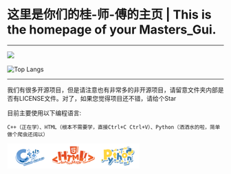 # 这里是你们的桂-师-傅的主页 | This is the homepage of your Masters_Gui.

---
![](https://github-readme-stats.vercel.app/api?username=supermastergui&show_icons=true&theme=transparent)

![Top Langs](https://github-readme-stats.vercel.app/api/top-langs/?username=supermastergui&layout=compact&theme=tokyonight)

---


我们有很多开源项目，但是请注意也有非常多的非开源项目，请留意文件夹内部是否有LICENSE文件。对了，如果您觉得项目还不错，请给个Star

目前主要使用以下编程语言:

```
C++（正在学）、HTML（根本不需要学，直接Ctrl+C Ctrl+V）、Python（洒洒水的啦，简单做个爬虫还阔以）
```

<div>
<img src="/C++.png" alt="C++" style="zoom: 10%;" align="left" />
<img src="/HTML.png" alt="C++" style="zoom: 10%;" align="left" />
<img src="/Python.png" alt="C++" style="zoom: 10%;" align="left" />
</div>


